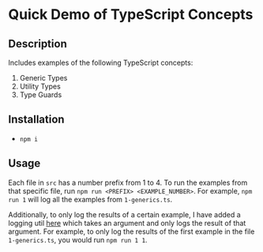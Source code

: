 # Quick Demo of TypeScript Concepts

## Description

Includes examples of the following TypeScript concepts:

1. Generic Types
2. Utility Types
3. Type Guards

## Installation

- `npm i`

## Usage

Each file in `src` has a number prefix from 1 to 4. To run the examples from that specific file, run `npm run <PREFIX> <EXAMPLE_NUMBER>`. For example, `npm run 1` will log all the examples from `1-generics.ts`.

Additionally, to only log the results of a certain example, I have added a logging util [here](./src/x-log-util.ts) which takes an argument and only logs the result of that argument. For example, to only log the results of the first example in the file `1-generics.ts`, you would run `npm run 1 1`.
